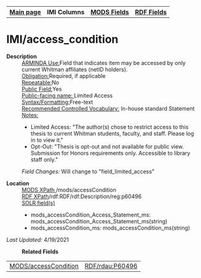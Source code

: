 <!DOCTYPE html>
<html>

<body>
<table style="width:100%">
  <tr>
    <th><a href="index.md">Main page</a></th>
	<th>IMI Columns</th>
    <th><a href="MODS.md">MODS Fields</a></th>
    <th><a href="#">RDF Fields</a></th>
  </tr>
</table>

<h1>IMI/access_condition</h1>
<dl>
  <dt><b>Description</b></dt>
  <dd><ins>ARMINDA Use:</ins>Field that indicates item may be accessed by only current Whitman affiliates (netID holders).</dd>
  <dd><ins>Obligation:</ins>Required, if applicable</dd>
  <dd><ins>Repeatable:</ins>No</dd>
  <dd><ins>Public Field:</ins>Yes</dd>
  <dd><ins>Public-facing name: </ins>Limited Access</dd>
  <dd><ins>Syntax/Formatting:</ins>Free-text</dd>
  <dd><ins>Recommended Controlled Vocabulary:</ins> In-house standard Statement</dd>
  <dd><ins>Notes: </ins>
	<ul>
		<li>Limited Access: "The author(s) chose to restrict access to this thesis to current Whitman students, faculty, and staff. Please log in to view it."</li>
		<li>Opt-Out: "Thesis is opt-out and not available for public view. Submission for Honors requirements only. Accessible to library staff only."</li>
		</ul>
	</dd>
  <dd><i>Field Changes: </i>Will change to "field_limited_access"</dd>
</dl>
<dl>
<dl>
    <dt><b>Location</b></dt>
	  <dd> <ins>MODS XPath </ins>/mods/accessCondition</dd>
		<dd> <ins>RDF XPath</ins>/rdf:RDF/rdf:Description/reg:p60496</dd>
		<dd> <ins>SOLR field(s)</ins>
			<ul>
				<li>mods_accessCondition_Access_Statement_ms: mods_accessCondition_Access_Statement_ms(string)</li>
				<li>mods_accessCondition_ms: mods_accessCondition_ms(string) </li>
			</ul>
		</dd>
</dl>
	<p><i>Last Updated: </i>4/19/2021</p>
</dl>
<dl>
	<dd><b>Related Fields</b></dd>
		<table>
			<td><a href="mods.access_condition.md">MODS/accessCondition</a></td>
			<td><a href="rdf.rdau.p60496.md">RDF/rdau:P60496</a></td>
		</table>
</dl>
</body>
</html>
